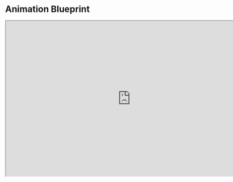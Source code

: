 # Animation Blueprint

<p><iframe title="YouTube video player" src="https://www.youtube.com/embed/iGY2V8njNf8?si=leVqNmRxWRLmgnad" width="800" height="500" allowfullscreen="allowfullscreen" allow="accelerometer; autoplay; clipboard-write; encrypted-media; gyroscope; picture-in-picture; web-share"></iframe></p>